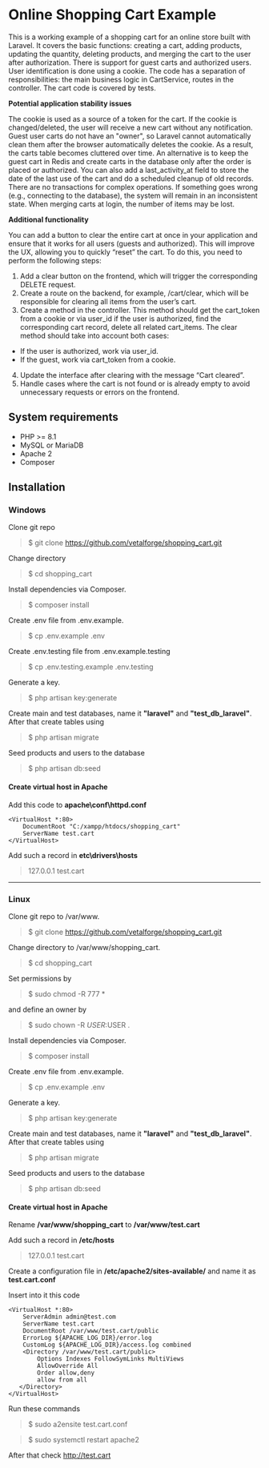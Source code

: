 # Online Shopping Cart Example

This is a working example of a shopping cart for an online store built with Laravel. It covers the basic functions: creating a cart, adding products, updating the quantity, deleting products, and merging the cart to the user after authorization. There is support for guest carts and authorized users.
User identification is done using a cookie. The code has a separation of responsibilities: the main business logic in CartService, routes in the controller. The cart code is covered by tests.

**Potential application stability issues**

The cookie is used as a source of a token for the cart. If the cookie is changed/deleted, the user will receive a new cart without any notification.
Guest user carts do not have an "owner", so Laravel cannot automatically clean them after the browser automatically deletes the cookie. As a result, the carts table becomes cluttered over time. An alternative
is to keep the guest cart in Redis and create carts in the database only after the order is placed or authorized. You can also add a last_activity_at field to store the date of the last use of the cart and do a scheduled cleanup of old records.
There are no transactions for complex operations. If something goes wrong (e.g., connecting to the database), the system will remain in an inconsistent state.
When merging carts at login, the number of items may be lost. 

**Additional functionality**

You can add a button to clear the entire cart at once in your application and ensure that it works for all users (guests and authorized). This will improve the UX, allowing you to quickly “reset” the cart.
To do this, you need to perform the following steps:
1. Add a clear button on the frontend, which will trigger the corresponding DELETE request.
2. Create a route on the backend, for example, /cart/clear, which will be responsible for clearing all items from the user’s cart.
3. Create a method in the controller. This method should get the cart_token from a cookie or via user_id if the user is authorized, find the corresponding cart record, delete all related cart_items. The clear method should take into account both cases:
- If the user is authorized, work via user_id.
- If the guest, work via cart_token from a cookie.
4. Update the interface after clearing with the message “Cart cleared”.
5. Handle cases where the cart is not found or is already empty to avoid unnecessary requests or errors on the frontend.

## System requirements

- PHP >= 8.1
- MySQL or MariaDB
- Apache 2
- Composer

## Installation
### Windows

Clone git repo
>$ git clone https://github.com/vetalforge/shopping_cart.git

Change directory 
>$ cd shopping_cart

Install dependencies via Composer.
>$ composer install

Create .env file from .env.example.
>$ cp .env.example .env

Create .env.testing file from .env.example.testing
>$ cp .env.testing.example .env.testing

Generate a key.
>$ php artisan key:generate
   
Create main and test databases, name it **"laravel"** and **"test_db_laravel"**. After that create tables using
>$ php artisan migrate

Seed products and users to the database
>$ php artisan db:seed

#### Create virtual host in Apache 
Add this code to **apache\conf\httpd.conf**
```
<VirtualHost *:80>
    DocumentRoot "C:/xampp/htdocs/shopping_cart"
    ServerName test.cart
</VirtualHost>
```
Add such a record in **etc\drivers\hosts** 
>127.0.0.1 test.cart


***
### Linux

Clone git repo to /var/www.<br>
>$ git clone https://github.com/vetalforge/shopping_cart.git
>
Change directory to /var/www/shopping_cart.
>$ cd shopping_cart
>
Set permissions by 
>$ sudo chmod -R 777 * 
>
and define an owner by 
>$ sudo chown -R $USER:$USER .
  
Install dependencies via Composer.
>$ composer install
   
Create .env file from .env.example.
>$ cp .env.example .env
   
Generate a key.
>$ php artisan key:generate

Create main and test databases, name it **"laravel"** and **"test_db_laravel"**. After that create tables using
>$ php artisan migrate

Seed products and users to the database
>$ php artisan db:seed

#### Create virtual host in Apache 
Rename **/var/www/shopping_cart** to **/var/www/test.cart**

Add such a record in **/etc/hosts**
>127.0.0.1 test.cart
          
Create a configuration file in **/etc/apache2/sites-available/** and name it as **test.cart.conf**
           
Insert into it this code
```
<VirtualHost *:80>
    ServerAdmin admin@test.com
    ServerName test.cart
    DocumentRoot /var/www/test.cart/public
    ErrorLog ${APACHE_LOG_DIR}/error.log
    CustomLog ${APACHE_LOG_DIR}/access.log combined
    <Directory /var/www/test.cart/public>
        Options Indexes FollowSymLinks MultiViews
        AllowOverride All
        Order allow,deny
        allow from all
   </Directory>
</VirtualHost>
```
   
Run these commands
>$ sudo a2ensite test.cart.conf

>$ sudo systemctl restart apache2


After that check http://test.cart
